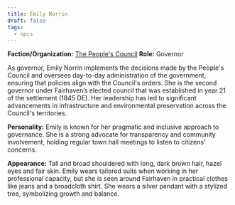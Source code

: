 ```yaml
---
title: Emily Norrin
draft: false
tags:
  - npcs
---
```

**Faction/Organization:** [The People's Council](the-peoples-council)
**Role:** Governor

As governor, Emily Norrin implements the decisions made by the People's Council and oversees day-to-day administration of the government, ensuring that policies align with the Council's orders. She is the second governor under Fairhaven’s elected council that was established in year 21 of the settlement (1845 DE). Her leadership has led to significant advancements in infrastructure and environmental preservation across the Council's territories.

**Personality:** Emily is known for her pragmatic and inclusive approach to governance. She is a strong advocate for transparency and community involvement, holding regular town hall meetings to listen to citizens' concerns.

**Appearance:** Tall and broad shouldered with long, dark brown hair, hazel eyes and fair skin. Emily wears tailored suits when working in her professional capacity, but she is seen around Fairhaven in practical clothes like jeans and a broadcloth shirt. She wears a silver pendant with a stylized tree, symbolizing growth and balance.